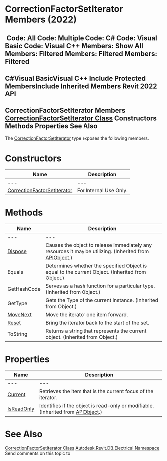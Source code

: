 # CorrectionFactorSetIterator Members (2022)

﻿
 Code: All Code: Multiple Code: C# Code: Visual Basic Code: Visual C++  Members: Show All Members: Filtered Members: Filtered Members: Filtered   
---  
C#Visual BasicVisual C++
Include Protected MembersInclude Inherited Members
Revit 2022 API  
---  
CorrectionFactorSetIterator Members  
[CorrectionFactorSetIterator Class](743ee1f7-722e-0de6-87a6-9785522df4bb.md "CorrectionFactorSetIterator Class") Constructors Methods Properties See Also  
---  
The [CorrectionFactorSetIterator](743ee1f7-722e-0de6-87a6-9785522df4bb.md "CorrectionFactorSetIterator Class") type exposes the following members.
# Constructors
| Name | Description |
| --- | --- |
| --- | --- | --- |
| [CorrectionFactorSetIterator](bc3fd3a2-d04d-70b8-5bac-f39b4328cfe2.md "CorrectionFactorSetIterator Constructor") | For Internal Use Only. |

# Methods
| Name | Description |
| --- | --- |
| --- | --- | --- |
| [Dispose](7c03212a-b587-1c89-3912-efea0d2619c5.md "Dispose Method") | Causes the object to release immediately any resources it may be utilizing. (Inherited from [APIObject](beb86ef5-39ad-3f0d-0cd9-0c929387a2bb.md "APIObject Class").) |
| Equals | Determines whether the specified Object is equal to the current Object. (Inherited from Object.) |
| GetHashCode | Serves as a hash function for a particular type.  (Inherited from Object.) |
| GetType | Gets the Type of the current instance. (Inherited from Object.) |
| [MoveNext](5d4a27d4-bd70-2679-79da-e423c330ca5e.md "MoveNext Method") | Move the iterator one item forward. |
| [Reset](4cc68279-2720-952b-dc7c-bee41cd220cf.md "Reset Method") | Bring the iterator back to the start of the set. |
| ToString | Returns a string that represents the current object. (Inherited from Object.) |

# Properties
| Name | Description |
| --- | --- |
| --- | --- | --- |
| [Current](d5a3068d-01b1-44b0-61d9-cad0f05df986.md "Current Property") | Retrieves the item that is the current focus of the iterator. |
| [IsReadOnly](d516bcd2-a3fd-a578-58f6-f1add979bd07.md "IsReadOnly Property") | Identifies if the object is read-only or modifiable. (Inherited from [APIObject](beb86ef5-39ad-3f0d-0cd9-0c929387a2bb.md "APIObject Class").) |

# See Also
[CorrectionFactorSetIterator Class](743ee1f7-722e-0de6-87a6-9785522df4bb.md "CorrectionFactorSetIterator Class")
[Autodesk.Revit.DB.Electrical Namespace](212a1314-7843-2c6c-3322-363127e4059f.md "Autodesk.Revit.DB.Electrical Namespace")
Send comments on this topic to 